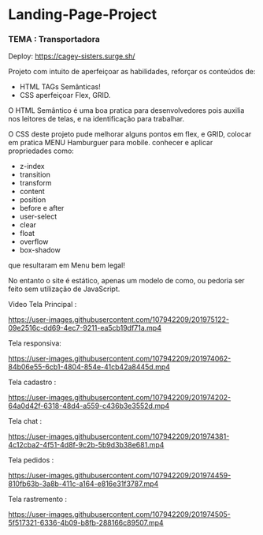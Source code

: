 # Landing-Page-Project
### TEMA : Transportadora 
Deploy:
https://cagey-sisters.surge.sh/


Projeto com intuito de aperfeiçoar as habilidades, reforçar os conteúdos de:
 - HTML TAGs Semânticas!
 - CSS  aperfeiçoar Flex, GRID.

 O HTML Semântico  é uma boa pratica para desenvolvedores pois auxilia nos leitores de telas, e na identificação para trabalhar.

O CSS deste projeto pude melhorar alguns pontos em flex, e GRID, colocar em pratica MENU Hamburguer para mobile. conhecer e aplicar propriedades como: 
- z-index
- transition
- transform
- content
- position
- before e after
- user-select
- clear
- float
- overflow
- box-shadow
 
 que resultaram em Menu bem legal!

No entanto o site é estático, apenas um modelo de como, ou pedoria ser feito sem utilização de JavaScript.

Video Tela Principal : 


https://user-images.githubusercontent.com/107942209/201975122-09e2516c-dd69-4ec7-9211-ea5cb19df71a.mp4



Tela responsiva:

https://user-images.githubusercontent.com/107942209/201974062-84b06e55-6cb1-4804-854e-41cb42a8445d.mp4

Tela cadastro :

https://user-images.githubusercontent.com/107942209/201974202-64a0d42f-6318-48d4-a559-c436b3e3552d.mp4

Tela chat : 

https://user-images.githubusercontent.com/107942209/201974381-4c12cba2-4f51-4d8f-9c2b-5b9d3b38e681.mp4

Tela pedidos : 

https://user-images.githubusercontent.com/107942209/201974459-810fb63b-3a8b-411c-a164-e816e31f3787.mp4

Tela rastremento :


https://user-images.githubusercontent.com/107942209/201974505-5f517321-6336-4b09-b8fb-288166c89507.mp4



